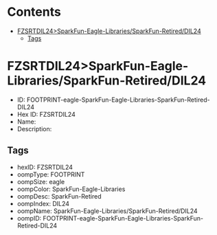 



Contents
========

* [FZSRTDIL24>SparkFun-Eagle-Libraries/SparkFun-Retired/DIL24](#fzsrtdil24sparkfun-eagle-librariessparkfun-retireddil24)
	* [Tags](#tags)

# FZSRTDIL24>SparkFun-Eagle-Libraries/SparkFun-Retired/DIL24

- ID: FOOTPRINT-eagle-SparkFun-Eagle-Libraries-SparkFun-Retired-DIL24
- Hex ID: FZSRTDIL24
- Name: 
- Description: 

## Tags

- hexID: FZSRTDIL24
- oompType: FOOTPRINT
- oompSize: eagle
- oompColor: SparkFun-Eagle-Libraries
- oompDesc: SparkFun-Retired
- oompIndex: DIL24
- oompName: SparkFun-Eagle-Libraries/SparkFun-Retired/DIL24
- oompID: FOOTPRINT-eagle-SparkFun-Eagle-Libraries-SparkFun-Retired-DIL24
